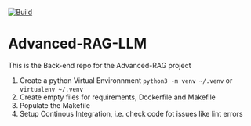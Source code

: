 [![Build](https://github.com/guitmonk-1290/Advanced-RAG-LLM/actions/workflows/devops.yml/badge.svg)](https://github.com/guitmonk-1290/Advanced-RAG-LLM/actions/workflows/devops.yml)

# Advanced-RAG-LLM

This is the Back-end repo for the Advanced-RAG project

1. Create a python Virtual Environnment `python3 -m venv ~/.venv` or `virtualenv ~/.venv`
2. Create empty files for requirements, Dockerfile and Makefile
3. Populate the Makefile
4. Setup Continous Integration, i.e. check code fot issues like lint errors
